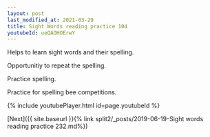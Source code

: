 ```yaml
---
layout: post
last_modified_at: 2021-03-29
title: Sight Words reading practice 104
youtubeId: ueQAOHOErwY
---
```

 
 
Helps to learn sight words and their spelling.

Opportunitiy to repeat the spelling. 

Practice spelling. 
 
Practice for spelling bee competitions. 
 
{% include youtubePlayer.html id=page.youtubeId %}
 
 

[Next]({{ site.baseurl }}{% link  split2/_posts/2019-06-19-Sight words reading practice 232.md%})
 
